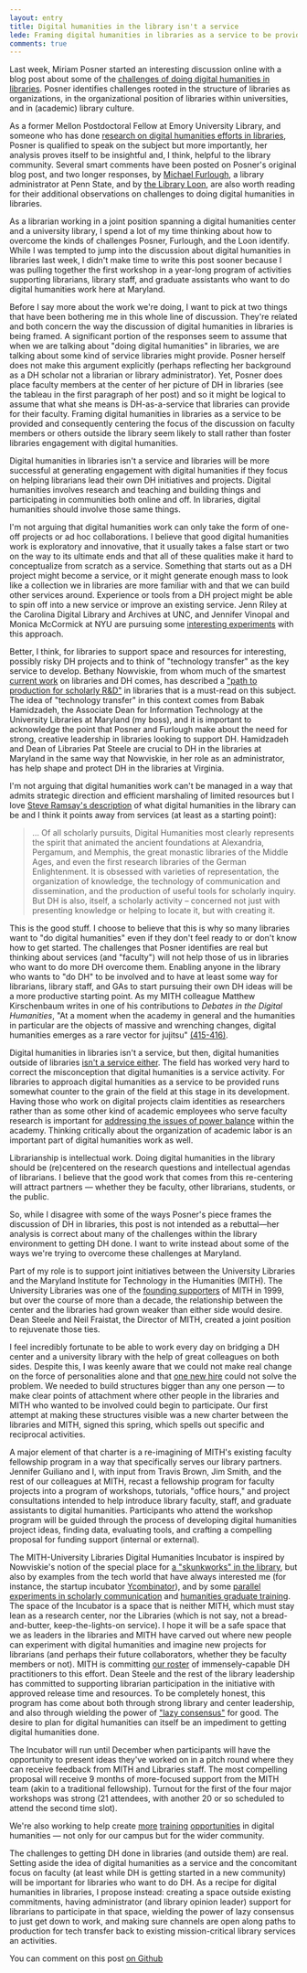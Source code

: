 ```yaml
---
layout: entry
title: Digital humanities in the library isn't a service
lede: Framing digital humanities in libraries as a service to be provided and consequently centering the focus of the discussion on faculty members or others outside the library seem likely to stall rather than foster libraries engagement with digital humanities. I want digital humanities work in libraries that is innovative and iterative but that contributes back to the mission of (academic) libraries. The MITH-University Libraries Digital Humanities Incubator is a local effort to make that happen.
comments: true
---
```

Last week, Miriam Posner started an interesting discussion online with a blog post about some of the [challenges of doing digital humanities in libraries][posner]. Posner identifies challenges rooted in the structure of libraries as organizations, in the organizational position of libraries within universities, and in (academic) library culture. 

As a former Mellon Postdoctoral Fellow at Emory University Library, and someone who has done [research on digital humanities efforts in libraries][speckit], Posner is qualified to speak on the subject but more importantly, her analysis proves itself to be insightful and, I think, helpful to the library community. Several smart comments have been posted on Posner's original blog post, and two longer responses, by [Michael Furlough][furlough], a library administrator at Penn State, and by [the Library Loon][loon], are also worth reading for their additional observations on challenges to doing digital humanities in libraries.

As a librarian working in a joint position spanning a digital humanities center and a university library, I spend a lot of my time thinking about how to overcome the kinds of challenges Posner, Furlough, and the Loon identify. While I was tempted to jump into the discussion about digital humanities in libraries last week, I didn't make time to write this post sooner because I was pulling together the first workshop in a year-long program of activities supporting librarians, library staff, and graduate assistants who want to do digital humanities work here at Maryland.

Before I say more about the work we're doing, I want to pick at two things that have been bothering me in this whole line of discussion. They're related and both concern the way the discussion of digital humanities in libraries is being framed. A significant portion of the responses seem to assume that when we are talking about "doing digital humanities" in libraries, we are talking about some kind of service libraries might provide. Posner herself does not make this argument explicitly (perhaps reflecting her background as a DH scholar not a librarian or library administrator). Yet, Posner does place faculty members at the center of her picture of DH in libraries (see the tableau in the first paragraph of her post) and so it might be logical to assume that what she means is DH-as-a-service that libraries can provide for their faculty. Framing digital humanities in libraries as a service to be provided and consequently centering the focus of the discussion on faculty members or others outside the library seem likely to stall rather than foster libraries engagement with digital humanities. 

Digital humanities in libraries isn't a service and libraries will be more successful at generating engagement with digital humanities if they focus on helping librarians lead their own DH initiatives and projects. Digital humanities involves research and teaching and building things and participating in communities both online and off. In libraries, digital humanities should involve those same things.  

I'm not arguing that digital humanities work can only take the form of one-off projects or ad hoc collaborations. I believe that good digital humanities work is exploratory and innovative, that it usually takes a false start or two on the way to its ultimate ends and that all of these qualities make it hard to conceptualize from scratch as a service. Something that starts out as a DH project might become a service, or it might generate enough mass to look like a collection we in libraries are more familiar with and that we can build other services around. Experience or tools from a DH project might be able to spin off into a new service or improve an existing service. Jenn Riley at the Carolina Digital Library and Archives at UNC, and Jennifer Vinopal and Monica McCormick at NYU are pursuing some [interesting experiments][vinopal] with this approach. 

Better, I think, for libraries to support space and resources for interesting, possibly risky DH projects and to think of "technology transfer" as the key service to develop. Bethany Nowviskie, from whom much of the smartest [current work][reality] on libraries and DH comes, has described a ["path to production for scholarly R&D"][skunk] in libraries that is a must-read on this subject. The idea of "technology transfer" in this context comes from Babak Hamidzadeh, the Associate Dean for Information Technology at the University Libraries at Maryland (my boss), and it is important to acknowledge the point that Posner and Furlough make about the need for strong, creative leadership in libraries looking to support DH. Hamidzadeh and Dean of Libraries Pat Steele are crucial to DH in the libraries at Maryland in the same way that Nowviskie, in her role as an administrator, has help shape and protect DH in the libraries at Virginia.

I'm not arguing that digital humanities work can't be managed in a way that admits strategic direction and efficient marshaling of limited resources but I love [Steve Ramsay's description][ramsay] of what digital humanities in the library can be and I think it points away from services (at least as a starting point):
>… Of all scholarly pursuits, Digital Humanities most clearly represents the spirit that animated the ancient foundations at Alexandria, Pergamum, and Memphis, the great monastic libraries of the Middle Ages, and even the first research libraries of the German Enlightenment. It is obsessed with varieties of representation, the organization of knowledge, the technology of communication and dissemination, and the production of useful tools for scholarly inquiry. But DH is also, itself, a scholarly activity – concerned not just with presenting knowledge or helping to locate it, but with creating it.

This is the good stuff. I choose to believe that this is why so many libraries want to "do digital humanities" even if they don't feel ready to or don't know how to get started. The challenges that Posner identifies are real but thinking about services (and "faculty") will not help those of us in libraries who want to do more DH overcome them. Enabling anyone in the library who wants to "do DH" to be involved and to have at least some way for librarians, library staff, and GAs to start pursuing their own DH ideas will be a more productive starting point. As my MITH colleague	 Matthew Kirschenbaum writes in one of his contributions to *Debates in the Digital Humanities*, "At a moment when the academy in general and the humanities in particular are the objects of massive and wrenching changes, digital humanities emerges as a rare vector for jujitsu" [(415-416)][debatesinDH].

Digital humanities in libraries isn't a service, but then, digital humanities outside of libraries [isn't a service either][anxieties]. The field has worked very hard to correct the misconception that digital humanities is a service activity. For libraries to approach digital humanities as a service to be provided runs somewhat counter to the grain of the field at this stage in its development. Having those who work on digital projects claim identities as researchers rather than as some other kind of academic employees who serve faculty research is important for [addressing the issues of power balance][offthetracks] within the academy. Thinking critically about the organization of academic labor is an important part of digital humanities work as well. 

Librarianship is intellectual work. Doing digital humanities in the library should be (re)centered on the research questions and intellectual agendas of librarians. I believe that the good work that comes from this re-centering will attract partners &mdash; whether they be faculty, other librarians, students, or the public.

So, while I disagree with some of the ways Posner's piece frames the discussion of DH in libraries, this post is not intended as a rebuttal&mdash;her analysis is correct about many of the challenges within the library environment to getting DH done. I want to write instead about some of the ways we're trying to overcome these challenges at Maryland.

Part of my role is to support joint initiatives between the University Libraries and the Maryland Institute for Technology in the Humanities (MITH). The University Libraries was one of the [founding supporters][mith] of MITH in 1999, but over the course of more than a decade, the relationship between the center and the libraries had grown weaker than either side would desire. Dean Steele and Neil Fraistat, the Director of MITH, created a joint position to rejuvenate those ties. 

I feel incredibly fortunate to be able to work every day on bridging a DH center and a university library with the help of great colleagues on both sides. Despite this, I was keenly aware that we could not make real change on the force of personalities alone and that [one new hire][newhire] could not solve the problem. We needed to build structures bigger than any one person &mdash; to make clear points of attachment where other people in the libraries and MITH who wanted to be involved could begin to participate. Our first attempt at making these structures visible was a new charter between the libraries and MITH, signed this spring, which spells out specific and reciprocal activities.

A major element of that charter is a re-imagining of MITH's existing faculty fellowship program in a way that specifically serves our library partners. Jennifer Guiliano and I, with input from Travis Brown, Jim Smith, and the rest of our colleagues at MITH, recast a fellowship program for faculty projects into a  program of workshops, tutorials, "office hours," and project consultations intended to help introduce library faculty, staff, and graduate assistants to digital humanities. Participants who attend the workshop program will be guided through the process of developing digital humanities project ideas, finding data, evaluating tools, and crafting a compelling proposal for funding support (internal or external). 

The MITH-University Libraries Digital Humanities Incubator is inspired by Nowviskie's notion of the special place for [a "skunkworks" in the library][skunk], but also by examples from the tech world that have always interested me (for instance, the startup incubator [Ycombinator][ycombinator]), and by some [parallel experiments in scholarly communication][lethbridge] and [humanities graduate training][praxis]. The space of the Incubator is a space that is neither MITH, which must stay lean as a research center, nor the Libraries (which is not say, not a bread-and-butter, keep-the-lights-on service). I hope it will be a safe space that we as leaders in the libraries and MITH have carved out where new people can experiment with digital humanities and imagine new projects for librarians (and perhaps their future collaborators, whether they be faculty members or not). MITH is committing [our roster][mithstaff] of immensely-capable DH practitioners to this effort. Dean Steele and the rest of the library leadership has committed to supporting librarian participation in the initiative with approved release time and resources. To be completely honest, this program has come about both through strong library and center leadership, and also through wielding the power of ["lazy consensus"][consensus] for good. The desire to plan for digital humanities can itself be an impediment to getting digital humanities done.

The Incubator will run until December when participants will have the opportunity to present ideas they've worked on in a pitch round where they can receive feedback from MITH and Libraries staff. The most compelling proposal will receive 9 months of more-focused support from the MITH team (akin to a traditional fellowship). Turnout for the first of the four major workshops was strong (21 attendees, with another 20 or so scheduled to attend the second time slot). 

We're also working to help create [more][dhwi] [training][dhdc] [opportunities][topic] in digital humanities &mdash; not only for our campus but for the wider community.

The challenges to getting DH done in libraries (and outside them) are real. Setting aside the idea of digital humanities as a service and the concomitant focus on faculty (at least while DH is getting started in a new community) will be important for libraries who want to do DH. As a recipe for digital humanities in libraries, I propose instead: creating a space outside existing commitments, having administrator (and library opinion leader) support for librarians to participate in that space, wielding the power of lazy consensus to just get down to work, and making sure channels are open along paths to production for tech transfer back to existing mission-critical library services an activities.

You can comment on this post [on Github](https://gist.github.com/3415438)

[skunk]: http://nowviskie.org/2011/a-skunk-in-the-library/
[reality]: http://nowviskie.org/2012/reality-bytes/
[consensus]: http://nowviskie.org/2012/lazy-consensus/
[posner]: http://miriamposner.com/blog/?p=1274
[furlough]: http://www.personal.psu.edu/mjf25/blogs/on_furlough/2012/08/some-institutional-challenges-to-supporting-dh-in-the-library.html
[ramsay]: http://lenz.unl.edu/papers/2010/10/08/care-of-the-soul.html
[loon]: http://gavialib.com/2012/08/additional-hurdles-to-novel-library-services/
[leadpipe]: http://www.inthelibrarywiththeleadpipe.org/2012/dhandthelib/
[ycombinator]: http://ycombinator.com/
[lethbridge]: http://www.uleth.ca/lib/incubator/proposal.html
[praxis]: http://praxis.scholarslab.org/
[vinopal]: http://vinopal.org/2012/06/29/supporting-digital-humanities-in-the-library-creating-sustainable-scalable-services/
[mith]: http://mith.umd.edu/about/
[dhwi]: http://mith.umd.edu/dhwi/
[anxieties]: http://digitalriffs.blogspot.com/2012/07/making-digital-human-anxieties.html
[projects]: http://digitalriffs.blogspot.com/2012/06/project-fever.html
[lookbig?]: http://www.slideshare.net/burgess1822/does-my-project-look-big-in-this-13324689
[debatesinDH]: http://www.worldcat.org/oclc/759909869 "WorldCat link for Debates in the Digital Humanities"
[speckit]: http://www.arl.org/news/pr/spec326-6dec11.shtml
[newhire]: http://gavialib.com/2011/05/new-hire-messianism/
[topic]: http://mith.umd.edu/community/dh-events/event/topic-modeling/
[dhdc]: http://mith.umd.edu/mith-awarded-institutes-for-advanced-topics-in-the-digital-humanities-neh-grant-to-lead-digital-humanities-data-curation-institutes/
[ddh]: http://www.kcl.ac.uk/artshums/depts/ddh/index.aspx
[offthetracks]: http://mediacommons.futureofthebook.org/mcpress/offthetracks/
[mithstaff]: http://mith.umd.edu/people/